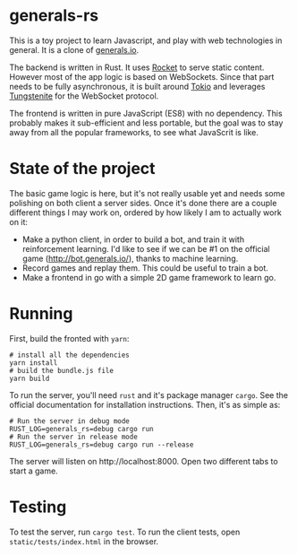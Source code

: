 generals-rs
===========

This is a toy project to learn Javascript, and play with web technologies in
general. It is a clone of [generals.io](http://generals.io).

The backend is written in Rust. It uses [Rocket](https://rocket.rs/) to serve
static content. However most of the app logic is based on WebSockets. Since
that part needs to be fully asynchronous, it is built around
[Tokio](https://tokio.rs/) and leverages
[Tungstenite](https://github.com/snapview/tokio-tungstenite) for the WebSocket
protocol.

The frontend is written in pure JavaScript (ES8) with no dependency. This
probably makes it sub-efficient and less portable, but the goal was to stay
away from all the popular frameworks, to see what JavaScrit is like.

State of the project
====================

The basic game logic is here, but it's not really usable yet and needs some
polishing on both client a server sides. Once it's done there are a couple
different things I may work on, ordered by how likely I am to actually work on
it:


- Make a python client, in order to build a bot, and train it with
  reinforcement learning. I'd like to see if we can be #1 on the official game
  (http://bot.generals.io/), thanks to machine learning.
- Record games and replay them. This could be useful to train a bot.
- Make a frontend in go with a simple 2D game framework to learn go.

Running
=======

First, build the fronted with `yarn`:

```
# install all the dependencies
yarn install
# build the bundle.js file
yarn build
```

To run the server, you'll need `rust` and it's package manager `cargo`. See the
official documentation for installation instructions. Then, it's as simple as:

```
# Run the server in debug mode
RUST_LOG=generals_rs=debug cargo run
# Run the server in release mode
RUST_LOG=generals_rs=debug cargo run --release
```

The server will listen on http://localhost:8000. Open two different tabs to
start a game.


Testing
=======

To test the server, run `cargo test`. To run the client tests, open
`static/tests/index.html` in the browser.
